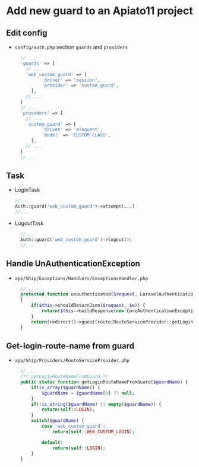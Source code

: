 # Add new guard to an Apiato11 project


<!--more-->
## Edit config
- `config/auth.php` section `guards` and `providers`
  ```php {hl_lines=["4-7"]}
    // ...
    'guards' => [
      // ...
      'web_custom_guard' => [
            'driver' => 'session',
            'provider' => 'custom_guard',
        ],
      // ...
    ]
    // ...
    'providers' => [
      // ...
      'custom_guard' => [
            'driver' => 'eloquent',
            'model' => 'CUSTOM_CLASS',
        ],
      // ...
    ]
    // ...
  ```

## Task 
- LoginTask

    ```php
    //...
    Auth::guard('web_custom_guard')->attempt(...)
    //...
    ```
- LogoutTask
  ```php
    //...
    Auth::guard('web_custom_guard')->logout();
    //...
  ```

## Handle UnAuthenticationException
- `app/Ship/Exceptions/Handlers/ExceptionsHandler.php`
  ```php
    //...
    protected function unauthenticated($request, LaravelAuthenticationException $e): JsonResponse|Response
    {
        if($this->shouldReturnJson($request, $e)) {
            return($this->buildResponse(new CoreAuthenticationException()));
        }
        return(redirect()->guest(route(RouteServiceProvider::getLoginRouteNameFromGuard($e->guards()))));
    }    
  ```
## Get-login-route-name from guard 
- `app/Ship/Providers/RouteServiceProvider.php`
  ```php
    //....
    /** getLoginRouteNameFromGuard */
    public static function getLoginRouteNameFromGuard($guardName) {
        if(is_array($guardName)) {
            $guardName = $guardName[0] ?? null;
        }
        if(!is_string($guardName) || empty($guardName)) {
            return(self::LOGIN);
        }
        switch($guardName) {
            case 'web_custom_guard':
                return(self::WEB_CUSTOM_LOGIN);

            default: 
                return(self::LOGIN);
        }
    }
  ```

